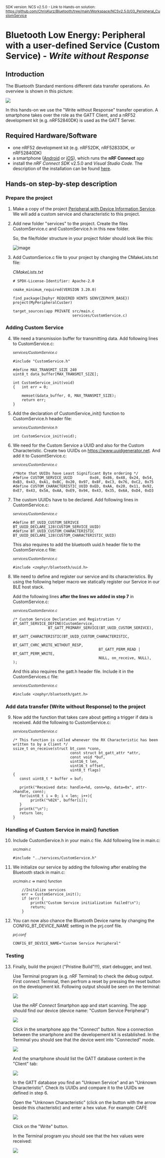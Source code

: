 <sup>SDK version: NCS v2.5.0  -  Link to Hands-on solution: https://github.com/ChrisKurz/Bluetooth/tree/main/Workspace/NCSv2.5.0/03_Peripheral_CustomService</sup>

# Bluetooth Low Energy: Peripheral with a user-defined Service (Custom Service) - _Write without Response_

## Introduction

The Bluetooth Standard mentions different data transfer operations. An overview is shown in this picture:

![](images/03_TransferOperations.jpg)

In this hands-on we use the "Write without Response" transfer operation. A smartphone takes over the role as the GATT Client, and a nRF52 development kit (e.g. nRF52840DK) is used as the GATT Server. 

## Required Hardware/Software

- one nRF52 development kit (e.g. nRF52DK, nRF52833DK, or nRF52840DK)
- a smartphone ([Android](https://play.google.com/store/apps/details?id=no.nordicsemi.android.mcp&hl=de&gl=US&pli=1) or [iOS](https://apps.apple.com/de/app/nrf-connect-for-mobile/id1054362403)), which runs the __nRF Connect__ app 
- install the _nRF Connect SDK_ v2.5.0 and _Visual Studio Code_. The description of the installation can be found [here](https://developer.nordicsemi.com/nRF_Connect_SDK/doc/2.5.0/nrf/getting_started/assistant.html#).


## Hands-on step-by-step description

### Prepare the project

1) Make a copy of the project [Peripheral with Device Information Service](https://github.com/ChrisKurz/Bluetooth/tree/main/Workspace/NCSv2.5.0/02_Peripheral_DIS). We will add a custom service and characteristic to this project.

2) Add new folder "services" to the project. Create the files CustomService.c and CustomService.h in this new folder.

   So, the file/folder structure in your project folder should look like this:

   ![image](images/03_ProjectFolder.jpg)

3) Add CustomSerice.c file to your project by changing the CMakeLists.txt file:
	
	  _CMakeLists.txt_
	  
       # SPDX-License-Identifier: Apache-2.0

       cmake_minimum_required(VERSION 3.20.0)

       find_package(Zephyr REQUIRED HINTS $ENV{ZEPHYR_BASE})
       project(MyPeripheralCusSer)

       target_sources(app PRIVATE src/main.c
                                  services/CustomService.c)
			
			
### Adding Custom Service

4) We need a transmission buffer for transmitting data. Add following lines to CustomService.c:

	<sup>_services/CustomService.c_</sup>
	
       #include "CustomService.h"

       #define MAX_TRANSMIT_SIZE 240
       uint8_t data_buffer[MAX_TRANSMIT_SIZE];

       int CustomService_init(void)
       {   int err = 0;
   
           memset(&data_buffer, 0, MAX_TRANSMIT_SIZE);
           return err;
       }

5) Add the declaration of CustomService_init() function to CustomService.h header file:

	<sup>_services/CustomService.h_</sup>

       int CustomService_init(void); 

6) We need for the Custom Service a UUID and also for the Custom Characteristic. Create two UUIDs on https://www.uuidgenerator.net.
And add it to CusomtService.c:

	<sup>_services/CustomService.c_</sup>

       /*Note that UUIDs have Least Significant Byte ordering */
       #define CUSTOM_SERVICE_UUID        0xd4, 0x86, 0x48, 0x24, 0x54, 0xB3, 0x43, 0xA1, 0xBC, 0x20, 0x97, 0x8F, 0xC3, 0x76, 0xC2, 0x75                       
       #define CUSTOM_CHARACTERISTIC_UUID 0xED, 0xAA, 0x20, 0x11, 0x92, 0xE7, 0x43, 0x5A, 0xAA, 0xE9, 0x94, 0x43, 0x35, 0x6A, 0xD4, 0xD3

7) The custom UUIDs have to be declared. Add following lines in CustomService.c:

	<sup>_services/CustomService.c_</sup>

       #define BT_UUID_CUSTOM_SERIVCE         BT_UUID_DECLARE_128(CUSTOM_SERVICE_UUID)
       #define BT_UUID_CUSTOM_CHARACTERISTIC  BT_UUID_DECLARE_128(CUSTOM_CHARACTERISTIC_UUID)

   This also requires to add the bluetooth uuid.h header file to the CustomService.c file:

	<sup>_services/CustomService.c_</sup>
	
       #include <zephyr/bluetooth/uuid.h>

8) We need to define and register our service and its characteristics. By using the following helper macro we statically register our Service in our BLE host stack.

   Add the following lines __after the lines we added in step 7__ in CustomService.c:

	<sup>_services/CustomService.c_</sup>

       /* Custom Service Declaration and Registration */
       BT_GATT_SERVICE_DEFINE(CustomService,
                       BT_GATT_PRIMARY_SERVICE(BT_UUID_CUSTOM_SERIVCE),
                       BT_GATT_CHARACTERISTIC(BT_UUID_CUSTOM_CHARACTERISTIC,
                                              BT_GATT_CHRC_WRITE_WITHOUT_RESP,
                                              BT_GATT_PERM_READ | BT_GATT_PERM_WRITE, 
                                              NULL, on_receive, NULL),
       );

   And this also requires the gatt.h header file. Include it in the CustomServices.c file:
   
   	<sup>_services/CustomService.c_</sup>
   
       #include <zephyr/bluetooth/gatt.h>   

### Add data transfer (Write without Response) to the project

9) Now add the function that takes care about getting a trigger if data is received. Add the following to CustomService.c:

	<sup>_services/CustomService.c_</sup>

       /* This function is called whenever the RX Characteristic has been written to by a Client */
       ssize_t on_receive(struct bt_conn *conn,
                                 const struct bt_gatt_attr *attr,
                                 const void *buf,
                                 uint16_t len,
                                 uint16_t offset,
                                 uint8_t flags)
       {
          const uint8_t * buffer = buf;
    
          printk("Received data: handle=%d, conn=%p, data=0x", attr->handle, conn);
          for(uint8_t i = 0; i < len; i++){
               printk("%02X", buffer[i]);
          }
          printk("\n");
          return len;
       }

### Handling of Custom Service in main() function

10) Include CustomService.h in your main.c file. Add following line in main.c:

	<sup>_src/main.c_</sup>

        #include "../services/CustomService.h"

11) We initialize our service by adding the following after enabling the Bluetooth stack in main.c:

	<sup>_src/main.c_ => main() function</sup>

            //Initalize services
            err = CustomService_init();
            if (err) {
                printk("Custom Service initialization failed!\n");
                return;
            }

12) You can now also chance the Bluetooth Device name by changing the CONFIG_BT_DEVICE_NAME setting in the prj.conf file. 

	<sup>_prj.conf_</sup>

        CONFIG_BT_DEVICE_NAME="Custom Service Peripheral"

### Testing

13) Finally, build the project ("Pristine Build"!!!), start debugger, and test. 
 
    Use Terminal program (e.g. nRF Terminal) to check the debug output. First connect Terminal, then perfrom a reset by pressing the reset button on the development kit. Following output should be seen on the terminal:
    
    ![](images/03_Testing_startAdvertising.jpg)
    
    Use the _nRF Connect_ Smartphon app and start scanning. The app should find our device (device name: "Custom Service Peripheral")
    
    ![](images/03_Testing_Scanning.jpg)
    
    Click in the smartphone app the "Connect" button. Now a connection between the smartphone and the developement kit is established. In the Terminal you should see that the device went into "Connected" mode. 
    
    ![](images/03_Testing_connected.jpg)
    
    And the smartphone should list the GATT database content in the "Client" tab:
    
    ![](images/03_Testing_GATT.jpg)
    
    In the GATT database you find an "Unkown Service" and an "Unknown Characteristic". Check its UUIDs and compare it to the UUIDs we defined in step 6.

    Open the "Unknown Characteristic" (click on the button with the arrow beside this chacteristic) and enter a hex value. For example: CAFE
    
    ![](images/03_Testing_testString.jpg)
    
    Click on the "Write" button. 
    
    In the Terminal program you should see that the hex values were received:
    
    ![](images/03_Testing_received.jpg)
